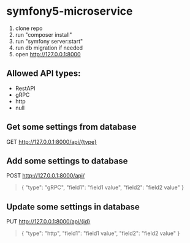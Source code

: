 # symfony5-microservice

1) clone repo
2) run "composer install"
3) run "symfony server:start"
4) run db migration if needed
5) open http://127.0.0.1:8000

## Allowed API types:
* RestAPI
* gRPC
* http
* null

## Get some settings from database
GET http://127.0.0.1:8000/api/{type}

## Add some settings to database
POST http://127.0.0.1:8000/api/
> {
>     "type": "gRPC",
>     "field1": "field1 value",
>     "field2": "field2 value"
> }

## Update some settings in database
PUT http://127.0.0.1:8000/api/{id}
> {
>     "type": "http",
>     "field1": "field1 value",
>     "field2": "field2 value"
> }
